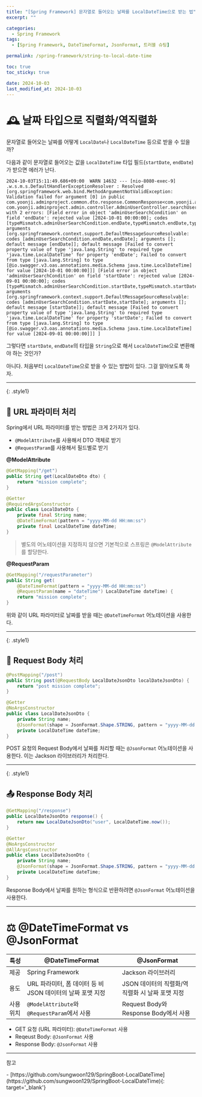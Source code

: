 ```yaml
---
title: "[Spring Framework] 문자열로 들어오는 날짜를 LocalDateTime으로 받는 법"
excerpt: ""

categories:
  - Spring Framework
tags:
  - [Spring Framework, DateTimeFormat, JsonFormat, 트러블 슈팅]

permalink: /spring-framework/string-to-local-date-time

toc: true
toc_sticky: true

date: 2024-10-03
last_modified_at: 2024-10-03
---
```


# 🕰️ 날짜 타입으로 직렬화/역직렬화 

문자열로 들어오는 날짜를 어떻게 `LocalDate`나 `LocalDateTime` 등으로 받을 수 있을까?

다음과 같이 문자열로 들어오는 값을 `LocalDateTime` 타입 필드(`startDate`, `endDate`)가 받으면 에러가 난다.
```
2024-10-03T15:11:49.686+09:00  WARN 14632 --- [nio-8080-exec-9] .w.s.m.s.DefaultHandlerExceptionResolver : Resolved [org.springframework.web.bind.MethodArgumentNotValidException: Validation failed for argument [0] in public com.yoonji.adminproject.common.dto.response.CommonResponse<com.yoonji.adminproject.admin.dto.response.AdminUserListResponse> com.yoonji.adminproject.admin.controller.AdminUserController.searchUsersWithCursor(com.yoonji.adminproject.admin.dto.request.AdminUserSearchCondition) with 2 errors: [Field error in object 'adminUserSearchCondition' on field 'endDate': rejected value [2024-10-01 00:00:00]; codes [typeMismatch.adminUserSearchCondition.endDate,typeMismatch.endDate,typeMismatch.java.time.LocalDateTime,typeMismatch]; arguments [org.springframework.context.support.DefaultMessageSourceResolvable: codes [adminUserSearchCondition.endDate,endDate]; arguments []; default message [endDate]]; default message [Failed to convert property value of type 'java.lang.String' to required type 'java.time.LocalDateTime' for property 'endDate'; Failed to convert from type [java.lang.String] to type [@io.swagger.v3.oas.annotations.media.Schema java.time.LocalDateTime] for value [2024-10-01 00:00:00]]] [Field error in object 'adminUserSearchCondition' on field 'startDate': rejected value [2024-09-01 00:00:00]; codes [typeMismatch.adminUserSearchCondition.startDate,typeMismatch.startDate,typeMismatch.java.time.LocalDateTime,typeMismatch]; arguments [org.springframework.context.support.DefaultMessageSourceResolvable: codes [adminUserSearchCondition.startDate,startDate]; arguments []; default message [startDate]]; default message [Failed to convert property value of type 'java.lang.String' to required type 'java.time.LocalDateTime' for property 'startDate'; Failed to convert from type [java.lang.String] to type [@io.swagger.v3.oas.annotations.media.Schema java.time.LocalDateTime] for value [2024-09-01 00:00:00]]] ]
```

그렇다면 `startDate`, `endDate`의 타입을 `String`으로 해서 `LocalDateTime`으로 변환해야 하는 것인가?

아니다. 처음부터 `LocalDateTime`으로 받을 수 있는 방법이 있다. 그걸 알아보도록 하자.

---
{: .style1}

## 🔗 URL 파라미터 처리

Spring에서 URL 파라미터를 받는 방법은 크게 2가지가 있다.
- `@ModelAttribute`를 사용해서 DTO 객체로 받기
- `@RequestParam`를 사용해서 필드별로 받기

<b>@ModelAttribute</b>  

```java
@GetMapping("/get")
public String get(LocalDateDto dto) {
    return "mission complete";
}

@Getter
@RequiredArgsConstructor
public class LocalDateDto {
    private final String name;
    @DateTimeFormat(pattern = "yyyy-MM-dd HH:mm:ss")
    private final LocalDateTime dateTime;
}
```

> 별도의 어노테이션을 지정하지 않으면 기본적으로 스프링은 `@ModelAttribute`를 할당한다. 

<b>@RequestParam</b> 

```java
@GetMapping("/requestParameter")
public String get(
    @DateTimeFormat(pattern = "yyyy-MM-dd HH:mm:ss")
    @RequestParam(name = "dateTime") LocalDateTime dateTime) {
    return "mission complete";
}
```

위와 같이 URL 파라미터로 날짜를 받을 때는 `@DateTimeFormat` 어노테이션을 사용한다. 

---
{: .style1}

## 📩 Request Body 처리

```java
@PostMapping("/post")
public String post(@RequestBody LocalDateJsonDto localDateJsonDto) {
    return "post mission complete";
}

@Getter
@NoArgsConstructor
public class LocalDateJsonDto {
    private String name;
    @JsonFormat(shape = JsonFormat.Shape.STRING, pattern = "yyyy-MM-dd HH:mm:ss", timezone = "Asia/Seoul")
    private LocalDateTime dateTime;
}
```

POST 요청의 Request Body에서 날짜를 처리할 때는 `@JsonFormat` 어노테이션을 사용한다. 이는 Jackson 라이브러리가 처리한다.

---
{: .style1}

## 📤 Response Body 처리

```java
@GetMapping("/response")
public LocalDateJsonDto response() {
    return new LocalDateJsonDto("user", LocalDateTime.now());
}

@Getter
@NoArgsConstructor
@AllArgsConstructor
public class LocalDateJsonDto {
    private String name;
    @JsonFormat(shape = JsonFormat.Shape.STRING, pattern = "yyyy-MM-dd HH:mm:ss", timezone = "Asia/Seoul")
    private LocalDateTime dateTime;
}
```

Response Body에서 날짜를 원하는 형식으로 반환하려면 `@JsonFormat` 어노테이션을 사용한다.

---

# ⚖️ @DateTimeFormat vs @JsonFormat

| 특성 | @DateTimeFormat | @JsonFormat |
|-------|------------------|---------------|
| 제공 | Spring Framework | Jackson 라이브러리 |
| 용도 | URL 파라미터, 폼 데이터 등 비 JSON 데이터의 날짜 포맷 지정 | JSON 데이터의 직렬화/역직렬화 시 날짜 포맷 지정 |
| 사용 위치 | `@ModelAttribute`와 `@RequestParam`에서 사용 | Request Body와 Response Body에서 사용 |

- GET 요청 (URL 파라미터): `@DateTimeFormat` 사용
- Reqeust Body: `@JsonFormat` 사용
- Response Body: `@JsonFormat` 사용

---

<p class='ref'>참고</p>
- [https://github.com/sungwoon129/SpringBoot-LocalDateTime](https://github.com/sungwoon129/SpringBoot-LocalDateTime){: target='_blank'}

